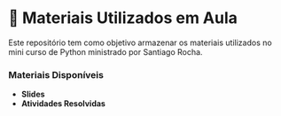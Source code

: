 # 📑 Materiais Utilizados em Aula

Este repositório tem como objetivo armazenar os materiais utilizados no mini curso de Python ministrado por Santiago Rocha.

### Materiais Disponíveis
- **Slides**
- **Atividades Resolvidas**

